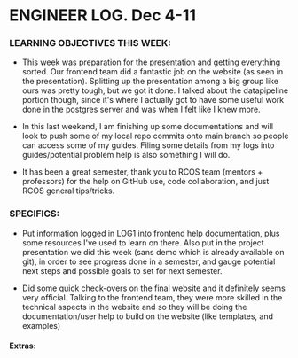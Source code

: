 # ENGINEER LOG. Dec 4-11


### LEARNING OBJECTIVES THIS WEEK:

- This week was preparation for the presentation and getting everything sorted. Our frontend team did a fantastic job on the website (as seen in the presentation). Splitting up the presentation among a big group like ours was pretty tough, but we got it done. I talked about the datapipeline portion though, since it's where I actually got to have some useful work done in the postgres server and was when I felt like I knew more.

- In this last weekend, I am finishing up some documentations and will look to push some of my local repo commits onto main branch so people can access some of my guides. Filing some details from my logs into guides/potential problem help is also something I will do.

- It has been a great semester, thank you to RCOS team (mentors + professors) for the help on GitHub use, code collaboration, and just RCOS general tips/tricks.


### SPECIFICS:

- Put information logged in LOG1 into frontend help documentation, plus some resources I've used to learn on there. Also put in the project presentation we did this week (sans demo which is already available on git), in order to see progress done in a semester, and gauge potential next steps and possible goals to set for next semester.

- Did some quick check-overs on the final website and it definitely seems very official. Talking to the frontend team, they were more skilled in the technical aspects in the website and so they will be doing the documentation/user help to build on the website (like templates, and examples)

#### Extras:
